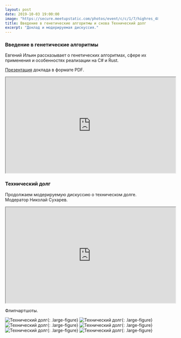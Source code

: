 ```yaml
---
layout: post
date: 2019-10-03 19:00:00
image: "https://secure.meetupstatic.com/photos/event/c/c/1/7/highres_485212247.jpeg"
title: Введение в генетические алгоритмы и снова Технический долг
excerpt: "Доклад и модерируемая дискуссия."
---
```


### Введение в генетические алгоритмы

Евгений Ильин рассказывает о генетических алгоритмах, сфере их применения и особенностях реализации на C# и Rust.

[Презентация](/downloads/genetic-algorithms.pdf) доклада в формате PDF.

<p class="video">
  <iframe width="560" height="315" src="https://www.youtube.com/embed/89Wk0kNnbJQ" allow="accelerometer; autoplay; encrypted-media; gyroscope; picture-in-picture" allowfullscreen></iframe>
</p>

### Технический долг

Продолжаем модерируемую дискуссию о техническом долге. Модератор Николай Сухарев.

<p class="video">
  <iframe width="560" height="315" src="https://www.youtube.com/embed/js-y_qscCGw" allow="accelerometer; autoplay; encrypted-media; gyroscope; picture-in-picture" allowfullscreen></iframe>
</p>

Флипчартшоты.

![Технический долг](https://secure.meetupstatic.com/photos/event/9/c/f/4/highres_485440180.jpeg){: .large-figure}
![Технический долг](https://secure.meetupstatic.com/photos/event/a/4/4/8/highres_485442056.jpeg){: .large-figure}
![Технический долг](https://secure.meetupstatic.com/photos/event/a/4/4/a/highres_485442058.jpeg){: .large-figure}
![Технический долг](https://secure.meetupstatic.com/photos/event/a/4/5/d/highres_485442077.jpeg){: .large-figure}
![Технический долг](https://secure.meetupstatic.com/photos/event/a/4/6/4/highres_485442084.jpeg){: .large-figure}
![Технический долг](https://secure.meetupstatic.com/photos/event/a/4/6/5/highres_485442085.jpeg){: .large-figure}
